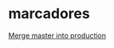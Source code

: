 # marcadores

[Merge master into production](https://github.com/00dav00/marcadores-minimal/compare/production...master)
